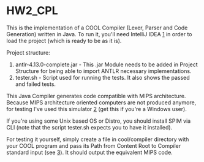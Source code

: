 # HW2_CPL

This is the implementation of a COOL Compiler (Lexer, Parser and Code Generation) written in Java.
To run it, you'll need IntelliJ IDEA [1] in order to load the project (which is ready to be as it is).

Project structure:
1. antlr-4.13.0-complete.jar - This .jar Module needs to be added in Project Structure for being able to import ANTLR necessary implementations.
2. tester.sh - Script used for running the tests. It also shows the passed and failed tests.

This Java Compiler generates code compatible with MIPS architecture. Because MIPS architecture oriented computers are not produced anymore, for testing I've used this simulator [2] (get this if you're a Windows user).

If you're using some Unix based OS or Distro, you should install SPIM via CLI (note that the script tester.sh expects you to have it installed).

For testing it yourself, simply create a file in cool/compiler directory with your COOL program and pass its Path from Content Root to Compiler standard input (see [3]). It should output the equivalent MIPS code.


[1]: https://www.jetbrains.com/help/idea/installation-guide.html#standalone
[2]: https://spimsimulator.sourceforge.net/
[3]: https://hyperskill.org/learn/step/10630
